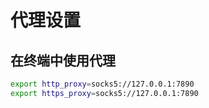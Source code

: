 # 代理设置



## 在终端中使用代理

```sh
export http_proxy=socks5://127.0.0.1:7890
export https_proxy=socks5://127.0.0.1:7890
```

